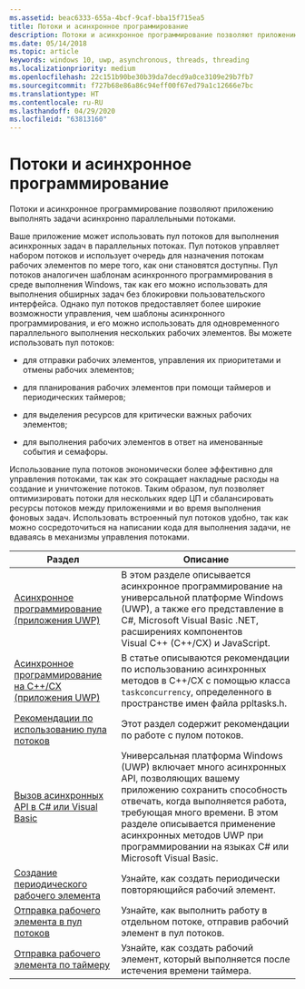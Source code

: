 ```yaml
---
ms.assetid: beac6333-655a-4bcf-9caf-bba15f715ea5
title: Потоки и асинхронное программирование
description: Потоки и асинхронное программирование позволяют приложению выполнять задачи асинхронно параллельными потоками.
ms.date: 05/14/2018
ms.topic: article
keywords: windows 10, uwp, asynchronous, threads, threading
ms.localizationpriority: medium
ms.openlocfilehash: 22c151b90be30b39da7decd9a0ce3109e29b7fb7
ms.sourcegitcommit: f727b68e86a86c94eff00f67ed79a1c12666e7bc
ms.translationtype: HT
ms.contentlocale: ru-RU
ms.lasthandoff: 04/29/2020
ms.locfileid: "63813160"
---
```

# <a name="threading-and-async-programming"></a>Потоки и асинхронное программирование
Потоки и асинхронное программирование позволяют приложению выполнять задачи асинхронно параллельными потоками.

Ваше приложение может использовать пул потоков для выполнения асинхронных задач в параллельных потоках. Пул потоков управляет набором потоков и использует очередь для назначения потокам рабочих элементов по мере того, как они становятся доступны. Пул потоков аналогичен шаблонам асинхронного программирования в среде выполнения Windows, так как его можно использовать для выполнения обширных задач без блокировки пользовательского интерфейса. Однако пул потоков предоставляет более широкие возможности управления, чем шаблоны асинхронного программирования, и его можно использовать для одновременного параллельного выполнения нескольких рабочих элементов. Вы можете использовать пул потоков:

-   для отправки рабочих элементов, управления их приоритетами и отмены рабочих элементов;

-   для планирования рабочих элементов при помощи таймеров и периодических таймеров;

-   для выделения ресурсов для критически важных рабочих элементов;

-   для выполнения рабочих элементов в ответ на именованные события и семафоры.

Использование пула потоков экономически более эффективно для управления потоками, так как это сокращает накладные расходы на создание и уничтожение потоков. Таким образом, пул позволяет оптимизировать потоки для нескольких ядер ЦП и сбалансировать ресурсы потоков между приложениями и во время выполнения фоновых задач. Использовать встроенный пул потоков удобно, так как можно сосредоточиться на написании кода для выполнения задачи, не вдаваясь в механизмы управления потоками.

| Раздел                                                                                                          | Описание                         |
|----------------------------------------------------------------------------------------------------------------|-------------------------------------|
| [Асинхронное программирование (приложения UWP)](asynchronous-programming-universal-windows-platform-apps.md)              | В этом разделе описывается асинхронное программирование на универсальной платформе Windows (UWP), а также его представление в C#, Microsoft Visual Basic .NET, расширениях компонентов Visual C++ (C++/CX) и JavaScript. |
| [Асинхронное программирование на C++/CX (приложения UWP)](asynchronous-programming-in-cpp-universal-windows-platform-apps.md)| В статье описываются рекомендации по использованию асинхронных методов в C++/CX с помощью класса <code>task</code><code>concurrency</code>, определенного в пространстве имен  файла ppltasks.h. |
| [Рекомендации по использованию пула потоков](best-practices-for-using-the-thread-pool.md)                         | Этот раздел содержит рекомендации по работе с пулом потоков. |
| [Вызов асинхронных API в C# или Visual Basic](call-asynchronous-apis-in-csharp-or-visual-basic.md)             | Универсальная платформа Windows (UWP) включает много асинхронных API, позволяющих вашему приложению сохранить способность отвечать, когда выполняется работа, требующая много времени. В этом разделе описывается применение асинхронных методов UWP при программировании на языках C# или Microsoft Visual Basic. |
| [Создание периодического рабочего элемента](create-a-periodic-work-item.md)                                                   | Узнайте, как создать периодически повторяющийся рабочий элемент. |
| [Отправка рабочего элемента в пул потоков](submit-a-work-item-to-the-thread-pool.md)                               | Узнайте, как выполнить работу в отдельном потоке, отправив рабочий элемент в пул потоков. |
| [Отправка рабочего элемента по таймеру](use-a-timer-to-submit-a-work-item.md)                                       | Узнайте, как создать рабочий элемент, который выполняется после истечения времени таймера. |
